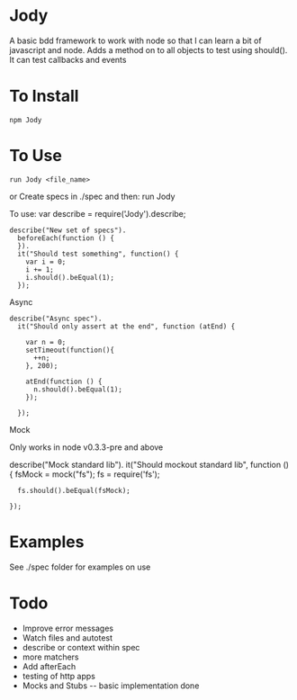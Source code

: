 Jody
============

A basic bdd framework to work with node so that I can learn a bit of javascript and node. 
Adds a method on to all objects to test using should().
It can test callbacks and events


To Install
==========
    npm Jody

To Use
======
    run Jody <file_name>
or
Create specs in ./spec and then:
    run Jody 

To use:
    var describe = require('Jody').describe;

    describe("New set of specs").
      beforeEach(function () {
      }).
      it("Should test something", function() {
        var i = 0;
        i += 1;
        i.should().beEqual(1);
      });

  Async
  
    describe("Async spec").
      it("Should only assert at the end", function (atEnd) {
        
        var n = 0;
        setTimeout(function(){
          ++n;
        }, 200);

        atEnd(function () {
          n.should().beEqual(1);
        });

      });

  Mock

  Only works in node v0.3.3-pre and above
  
  describe("Mock standard lib").
    it("Should mockout standard lib", function () {
      fsMock = mock("fs");
      fs = require('fs');
      
      fs.should().beEqual(fsMock);

    });

Examples
========

See ./spec folder for examples on use

Todo
====

* Improve error messages
* Watch files and autotest
* describe or context within spec
* more matchers
* Add  afterEach 
* testing of http apps
* Mocks and Stubs -- basic implementation done


